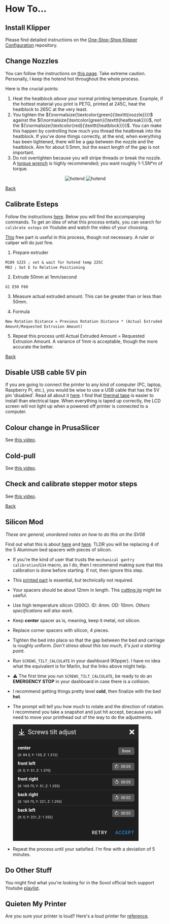# How To...

## Install Klipper

Please find detailed instructions on the [One-Stop-Shop Klipper Configuration](https://github.com/bassamanator/Sovol-SV06-firmware) repository.

## Change Nozzles

You can follow the instructions on [this page](https://help.prusa3d.com/article/changing-replacing-the-nozzle-mini_134235). Take extreme caution. Personally, I keep the hotend hot throughout the whole process.

Here is the crucial points:

1. Heat the heatblock _above_ your normal printing temperature. Example, if the hottest material you print is PETG, printed at 245C, heat the heatblock to 265C at the very least.
2. You tighten the ${\normalsize{\textcolor{green}{\texttt{nozzle}}}}$ against the ${\normalsize{\textcolor{green}{\texttt{heatbreak}}}}$, _not_ the ${\normalsize{\textcolor{red}{\texttt{heatblock}}}}$. You can make this happen by controlling how much you thread the heatbreak into the heatblock. If you've done things correctly, at the end, when everything has been tightened, there will be a gap between the nozzle and the heatblock. Aim for about 0.5mm, but the exact length of the gap is not important.
3. Do not overtighten because you will stripe threads or break the nozzle. A [torque wrench](https://www.thingiverse.com/thing:4738816) is highly recommended; you want roughly 1-1.5N\*m of torque.

<div align='center'>
    <img src="./images/heatblock/nozzle-heatblock-gap.jpg" height="200" alt='hotend'/>
    <img src="./images/nozzle-gap.jpg" height="200" alt='hotend'/>
</div>

[Back](./README.md#outline)

## Calibrate Esteps

Follow the instructions [here](https://www.klipper3d.org/Rotation_Distance.html#calibrating-rotation_distance-on-extruders). Below you will find the accompanying commands. To get an idea of what this process entails, you can search for `calibrate esteps` on Youtube and watch the video of your choosing.

[This](https://thangs.com/designer/MihaiDesigns/3d-model/Extruder%20E-steps%20calibration%20tool-47802) free part is useful in this process, though not necessary. A ruler or caliper will do just fine.

1. Prepare extruder

```
M109 S225 ; set & wait for hotend temp 225C
M83 ; Set E to Relative Positioning
```

2. Extrude 50mm at 1mm/second

```
G1 E50 F60
```

3. Measure actual extruded amount. This can be greater than or less than 50mm.

4. Formula

```
New Rotation Distance = Previous Rotation Distance * (Actual Extruded Amount/Requested Extrusion Amount)
```

5. Repeat this process until Actual Extruded Amount = Requested Extrusion Amount. A variance of 1mm is acceptable, though the more accurate the better.

[Back](./README.md#outline)

## Disable USB cable 5V pin

If you are going to connect the printer to any kind of computer (PC, laptop, Raspberry Pi, etc.), you would be wise to use a USB cable that has the 5V pin 'disabled'. Read all about it [here](https://community.octoprint.org/t/put-tape-on-the-5v-pin-why-and-how/13574). I find that [thermal tape](https://s.click.aliexpress.com/e/_DEqaSAr) is easier to install than electrical tape. When everything is taped up correctly, the LCD screen will not light up when a powered off printer is connected to a computer.

## Colour change in PrusaSlicer

See [this video](https://youtu.be/MjOsKk7nB4s).

## Cold-pull

See [this video](https://youtu.be/hBkTeXxcFi8).

## Check and calibrate stepper motor steps

See [this video](https://youtu.be/ZfqeTzc3NpM).

[Back](./README.md#outline)

## Silicon Mod

_These are general, unordered notes on how to do this on the SV06_

Find out what this is about [here](https://www.schweinert.com/silicone-bed-level-mod-prusa-mk3/) and [here](https://github.com/bbbenji/PMSBLM#cons). TLDR you will be replacing 4 of the 5 Aluminum bed spacers with pieces of silicon.

- If you're the kind of user that trusts the `mechanical gantry calibration`/`G34` macro, as I do, then I recommend making sure that this calibration is done before starting. If not, then ignore this step.
- This [printed part](https://www.printables.com/model/43629-prusa-mini-silicone-bed-leveling-mod-bed-tightenin) is essential, but technically not required.
- Your spacers should be about 12mm in length. This [cutting jig](./parts/jig-hose-cutter-D10mm-L14mm.3mf) might be useful.
- Use high temperature silicon (200C). ID: 4mm. OD: 10mm. _Others specifications will also work._
- Keep **center** spacer as is, meaning, keep it metal, not silicon.
- Replace corner spacers with silicon, 4 pieces.
- Tighten the bed into place so that the gap between the bed and carriage is roughly uniform. _Don't stress about this too much, it's just a starting point._
- Run `SCREWS_TILT_CALCULATE` in your dashboard (Klipper). I have no idea what the equivalent is for Marlin, but the links above might help.
- ⚠️ The first time you run `SCREWS_TILT_CALCULATE`, be ready to do an **EMERGENCY STOP** in your dashboard in case there is a collision.
- I recommend getting things pretty level **cold**, then finalize with the bed **hot**.
- The prompt will tell you how much to rotate and the direction of rotation. I recommend you take a snapshot and just hit accept, because you will need to move your printhead out of the way to do the adjustments.

  ![SCREWS_TILT_CALCULATE](./images/screws_tilt_calculate.png)

- Repeat the process until your satisfied. I'm fine with a deviation of 5 minutes.

## Do Other Stuff

You might find what you're looking for in the Sovol official tech support Youtube [playlist](https://youtube.com/playlist?list=PLR9JZRQ01t7lgsgEfBYiTzZKhnPCwkUZ6&si=Uo920LnMR7Sp3NTe).

## Quieten My Printer

Are you sure your printer is loud? Here's a loud printer for [reference](https://youtu.be/sKfnZUF6sCs?si=elc64Y2rLS-43OFA).
